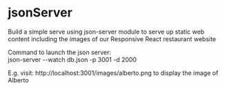 # jsonServer

Build  a simple serve using json-server module to serve up static web content including the images of our Responsive React restaurant website 

Command to launch the json server:          
json-server --watch db.json -p 3001 -d 2000

E.g. visit: http://localhost:3001/images/alberto.png  to display the image of Alberto 